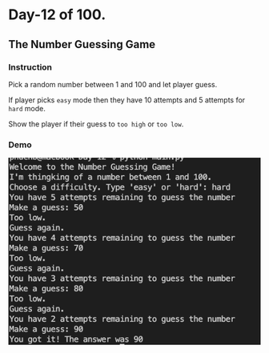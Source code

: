 # Day-12 of 100.

## The Number Guessing Game

### Instruction
Pick a random number between 1 and 100 and let player guess.

If player picks `easy` mode then they have 10 attempts and 5 attempts for `hard` mode.

Show the player if their guess to `too high` or `too low`.

### Demo
![demo](demo.png)
